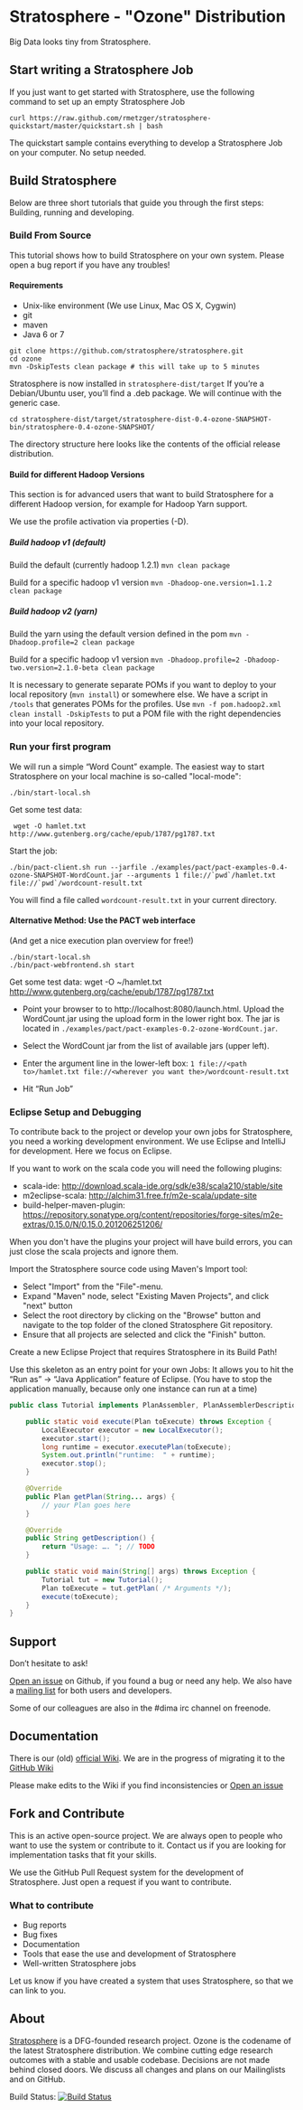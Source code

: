 # Stratosphere - "Ozone" Distribution

Big Data looks tiny from Stratosphere.

## Start writing a Stratosphere Job
If you just want to get started with Stratosphere, use the following command to set up an empty Stratosphere Job

```
curl https://raw.github.com/rmetzger/stratosphere-quickstart/master/quickstart.sh | bash
```
The quickstart sample contains everything to develop a Stratosphere Job on your computer. No setup needed.


## Build Stratosphere
Below are three short tutorials that guide you through the first steps: Building, running and developing.

###  Build From Source

This tutorial shows how to build Stratosphere on your own system. Please open a bug report if you have any troubles!

#### Requirements
* Unix-like environment (We use Linux, Mac OS X, Cygwin)
* git
* maven
* Java 6 or 7

```
git clone https://github.com/stratosphere/stratosphere.git
cd ozone
mvn -DskipTests clean package # this will take up to 5 minutes
```

Stratosphere is now installed in `stratosphere-dist/target`
If you’re a Debian/Ubuntu user, you’ll find a .deb package. We will continue with the generic case.

	cd stratosphere-dist/target/stratosphere-dist-0.4-ozone-SNAPSHOT-bin/stratosphere-0.4-ozone-SNAPSHOT/

The directory structure here looks like the contents of the official release distribution.

#### Build for different Hadoop Versions
This section is for advanced users that want to build Stratosphere for a different Hadoop version, for example for Hadoop Yarn support.

We use the profile activation via properties (-D).

##### Build hadoop v1 (default)
Build the default (currently hadoop 1.2.1)
```mvn clean package```

Build for a specific hadoop v1 version
```mvn -Dhadoop-one.version=1.1.2 clean package```

##### Build hadoop v2 (yarn)

Build the yarn using the default version defined in the pom
```mvn -Dhadoop.profile=2 clean package```

Build for a specific hadoop v1 version
```mvn -Dhadoop.profile=2 -Dhadoop-two.version=2.1.0-beta clean package```

It is necessary to generate separate POMs if you want to deploy to your local repository (`mvn install`) or somewhere else.
We have a script in `/tools` that generates POMs for the profiles. Use 
```mvn -f pom.hadoop2.xml clean install -DskipTests```
to put a POM file with the right dependencies into your local repository.


### Run your first program

We will run a simple “Word Count” example. 
The easiest way to start Stratosphere on your local machine is so-called "local-mode":

	./bin/start-local.sh

Get some test data:

	 wget -O hamlet.txt http://www.gutenberg.org/cache/epub/1787/pg1787.txt

Start the job:

	./bin/pact-client.sh run --jarfile ./examples/pact/pact-examples-0.4-ozone-SNAPSHOT-WordCount.jar --arguments 1 file://`pwd`/hamlet.txt file://`pwd`/wordcount-result.txt

You will find a file called `wordcount-result.txt` in your current directory.

#### Alternative Method: Use the PACT web interface
(And get a nice execution plan overview for free!)

	./bin/start-local.sh
	./bin/pact-webfrontend.sh start

Get some test data:
	 wget -O ~/hamlet.txt http://www.gutenberg.org/cache/epub/1787/pg1787.txt

* Point your browser to to http://localhost:8080/launch.html. Upload the WordCount.jar using the upload form in the lower right box. The jar is located in `./examples/pact/pact-examples-0.2-ozone-WordCount.jar`.
* Select the WordCount jar from the list of available jars (upper left).
* Enter the argument line in the lower-left box: `1 file://<path to>/hamlet.txt file://<wherever you want the>/wordcount-result.txt`

* Hit “Run Job”


### Eclipse Setup and Debugging

To contribute back to the project or develop your own jobs for Stratosphere, you need a working development environment. We use Eclipse and IntelliJ for development. Here we focus on Eclipse.

If you want to work on the scala code you will need the following plugins:
  * scala-ide: http://download.scala-ide.org/sdk/e38/scala210/stable/site
  * m2eclipse-scala: http://alchim31.free.fr/m2e-scala/update-site
  * build-helper-maven-plugin: https://repository.sonatype.org/content/repositories/forge-sites/m2e-extras/0.15.0/N/0.15.0.201206251206/

When you don't have the plugins your project will have build errors, you can just close the scala projects and ignore them.

Import the Stratosphere source code using Maven's Import tool:
  * Select "Import" from the "File"-menu.
  * Expand "Maven" node, select "Existing Maven Projects", and click "next" button
  * Select the root directory by clicking on the "Browse" button and navigate to the top folder of the cloned Stratosphere Git repository.
  * Ensure that all projects are selected and click the "Finish" button.

Create a new Eclipse Project that requires Stratosphere in its Build Path!

Use this skeleton as an entry point for your own Jobs: It allows you to hit the “Run as” -> “Java Application” feature of Eclipse. (You have to stop the application manually, because only one instance can run at a time)

```java
public class Tutorial implements PlanAssembler, PlanAssemblerDescription {

	public static void execute(Plan toExecute) throws Exception {
		LocalExecutor executor = new LocalExecutor();
		executor.start();
		long runtime = executor.executePlan(toExecute);
		System.out.println("runtime:  " + runtime);
		executor.stop();
	}

	@Override
	public Plan getPlan(String... args) {
		// your Plan goes here
	}

	@Override
	public String getDescription() {
		return "Usage: …. "; // TODO
	}

	public static void main(String[] args) throws Exception {
		Tutorial tut = new Tutorial();
		Plan toExecute = tut.getPlan( /* Arguments */);
		execute(toExecute);
	}
}

```

## Support
Don’t hesitate to ask!

[Open an issue](https://github.com/stratosphere/stratosphere/issues/new) on Github, if you found a bug or need any help.
We also have a [mailing list](https://groups.google.com/d/forum/stratosphere-dev) for both users and developers.

Some of our colleagues are also in the #dima irc channel on freenode.

## Documentation

There is our (old) [official Wiki](https://stratosphere.eu/wiki/doku).
We are in the progress of migrating it to the [GitHub Wiki](https://github.com/stratosphere/stratosphere/wiki/_pages)

Please make edits to the Wiki if you find inconsistencies or [Open an issue](https://github.com/stratosphere/stratosphere/issues/new) 


## Fork and Contribute

This is an active open-source project. We are always open to people who want to use the system or contribute to it. 
Contact us if you are looking for implementation tasks that fit your skills.

We use the GitHub Pull Request system for the development of Stratosphere. Just open a request if you want to contribute.

### What to contribute
* Bug reports
* Bug fixes
* Documentation
* Tools that ease the use and development of Stratosphere
* Well-written Stratosphere jobs


Let us know if you have created a system that uses Stratosphere, so that we can link to you.

## About

[Stratosphere](www.stratosphere.eu) is a DFG-founded research project. Ozone is the codename of the latest Stratosphere distribution. 
We combine cutting edge research outcomes with a stable and usable codebase.
Decisions are not made behind closed doors. We discuss all changes and plans on our Mailinglists and on GitHub.


Build Status: [![Build Status](https://travis-ci.org/stratosphere/stratosphere.png)](https://travis-ci.org/stratosphere/stratosphere)





